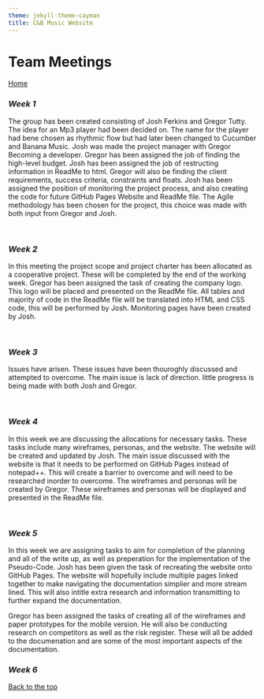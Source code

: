 ```yaml
---
theme: jekyll-theme-cayman
title: C&B Music Website
---
```


<h1>Team Meetings</h1>

<a href="https://JoshFerkins.github.io/EIT-ac-nz-ITPM5240-202051MB-c-b-torture-Website/home.html">Home</a>
<a id="top"/>
<h3><i>Week 1</i></h3>
<p>The group has been created consisting of Josh Ferkins and Gregor Tutty. The idea for an Mp3 player had been decided on. The name for the player had bene chosen as rhythmic flow but had later been changed to Cucumber and Banana Music. Josh was made the project manager with Gregor Becoming a developer. Gregor has been assigned the job of finding the high-level budget. Josh has been assigned the job of restructing information in ReadMe to html. Gregor will also be finding the client requirements, success criteria, constraints and floats. Josh has been assigned the position of monitoring the project process, and also creating the code for future GitHub Pages Website and ReadMe file. The Agile methodology has been chosen for the project, this choice was made with both input from Gregor and Josh.</p>

  <br>
  
<h3><i>Week 2</i></h3>
<p>In this meeting the project scope and project charter has been allocated as a cooperative project. These will be completed by the end of the working week. Gregor has been assigned the task of creating the company logo. This logo will be placed and presented on the ReadMe file. All tables and majority of code in the ReadMe file will be translated into HTML and CSS code, this will be performed by Josh. Monitoring pages have been created by Josh.</p>

  <br>
  
<h3><i>Week 3</i></h3>
<p>Issues have arisen. These issues have been thouroghly discussed and attempted to overcome. The main issue is lack of direction. little progress is being made with both Josh and Gregor.</p>

  <br>
  
<h3><i>Week 4</i></h3>
<p>In this week we are discussing the allocations for necessary tasks. These tasks include many wireframes, personas, and the website. The website will be created and updated by Josh. The main issue discussed with the website is that it needs to be performed on GitHub Pages instead of notepad++. This will create a barrier to overcome and will need to be researched inorder to overcome. The wireframes and personas will be created by Gregor. These wireframes and personas will be displayed and presented in the ReadMe file.</p>

  <br>

<h3><i>Week 5</i></h3>
<p>In this week we are assigning tasks to aim for completion of the planning and all of the write up, as well as preperation for the implementation of the Pseudo-Code. Josh has been given the task of recreating the website onto GitHub Pages. The website will hopefully include multiple pages linked together to make navigating the documentation simplier and more stream lined. This will also intitle extra research and information transmitting to further expand the documentation.</p>

<p>Gregor has been assigned the tasks of creating all of the wireframes and paper prototypes for the mobile version. He will also be conducting research on competitors as well as the risk register. These will all be added to the documenation and are some of the most important aspects of the documentation.</p>

<h3><i>Week 6</i></h3>


<a href="#top">Back to the top</a>
